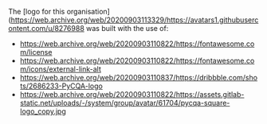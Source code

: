 The [logo for this organisation](https://web.archive.org/web/20200903113329/https://avatars1.githubusercontent.com/u/8276988 was built with the use of:

* https://web.archive.org/web/20200903110822/https://fontawesome.com/license
* https://web.archive.org/web/20200903110822/https://fontawesome.com/icons/external-link-alt
* https://web.archive.org/web/20200903110837/https://dribbble.com/shots/2686233-PyCQA-logo
* https://web.archive.org/web/20200903110822/https://assets.gitlab-static.net/uploads/-/system/group/avatar/61704/pycqa-square-logo_copy.jpg
